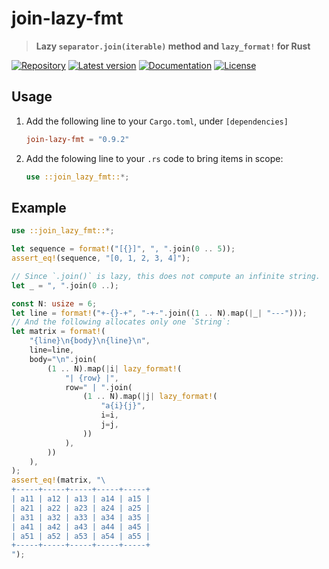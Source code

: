 # join-lazy-fmt

> **Lazy `separator.join(iterable)` method and `lazy_format!` for Rust**

[![Repository](https://img.shields.io/badge/repository-GitHub-brightgreen.svg)][Repository]
[![Latest version](https://img.shields.io/crates/v/join-lazy-fmt.svg)][crates.io]
[![Documentation](https://docs.rs/join-lazy-fmt/badge.svg)][Documentation]
[![License](https://img.shields.io/crates/l/join-lazy-fmt.svg)](https://github.com/danielhenrymantilla/join-lazy-fmt-rs#license)

## Usage

 1. Add the following line to your `Cargo.toml`, under `[dependencies]`

    ```toml
    join-lazy-fmt = "0.9.2"
    ```

 1. Add the folowing line to your `.rs` code to bring items in scope:

    ```rust
    use ::join_lazy_fmt::*;
    ```

## Example

```rust
use ::join_lazy_fmt::*;

let sequence = format!("[{}]", ", ".join(0 .. 5));
assert_eq!(sequence, "[0, 1, 2, 3, 4]");

// Since `.join()` is lazy, this does not compute an infinite string.
let _ = ", ".join(0 ..);

const N: usize = 6;
let line = format!("+-{}-+", "-+-".join((1 .. N).map(|_| "---")));
// And the following allocates only one `String`:
let matrix = format!(
    "{line}\n{body}\n{line}\n",
    line=line,
    body="\n".join(
        (1 .. N).map(|i| lazy_format!(
            "| {row} |",
            row=" | ".join(
                (1 .. N).map(|j| lazy_format!(
                    "a{i}{j}",
                    i=i,
                    j=j,
                ))
            ),
        ))
    ),
);
assert_eq!(matrix, "\
+-----+-----+-----+-----+-----+
| a11 | a12 | a13 | a14 | a15 |
| a21 | a22 | a23 | a24 | a25 |
| a31 | a32 | a33 | a34 | a35 |
| a41 | a42 | a43 | a44 | a45 |
| a51 | a52 | a53 | a54 | a55 |
+-----+-----+-----+-----+-----+
");
```

[Repository]: https://github.com/danielhenrymantilla/join-lazy-fmt-rs
[Documentation]: https://docs.rs/join-lazy-fmt
[crates.io]: https://crates.io/crates/join-lazy-fmt
